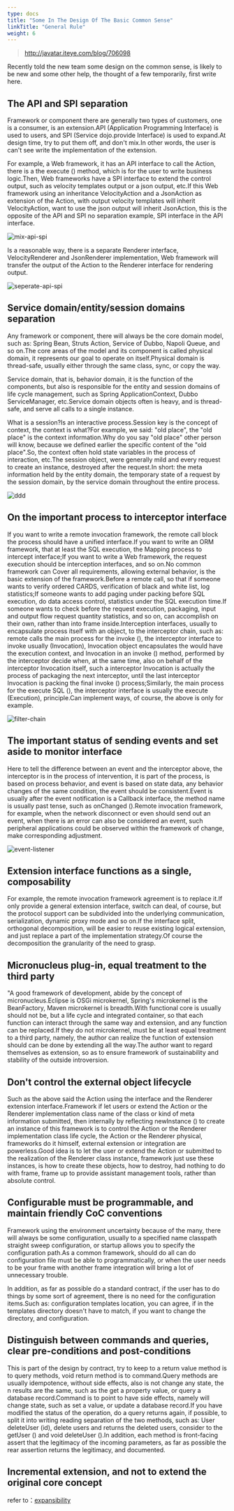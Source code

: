 ```yaml
---
type: docs
title: "Some In The Design Of The Basic Common Sense"
linkTitle: "General Rule"
weight: 6
---
```


> http://javatar.iteye.com/blog/706098

Recently told the new team some design on the common sense, is likely to be new and some other help, the thought of a few temporarily, first write here. 

## The API and SPI separation 

Framework or component there are generally two types of customers, one is a consumer, is an extension.API (Application Programming Interface) is used to users, and SPI (Service dojo.provide Interface) is used to expand.At design time, try to put them off, and don't mix.In other words, the user is can't see write the implementation of the extension.

For example, a Web framework, it has an API interface to call the Action, there is a the execute () method, which is for the user to write business logic.Then, Web frameworks have a SPI interface to extend the control output, such as velocity templates output or a json output, etc.If this Web framework using an inheritance VelocityAction and a JsonAction as extension of the Action, with output velocity templates will inherit VelocityAction, want to use the json output will inherit JsonAction, this is the opposite of the API and SPI no separation example, SPI interface in the API interface.

![mix-api-spi](/imgs/dev/mix-api-spi.jpg)


Is a reasonable way, there is a separate Renderer interface, VelocityRenderer and JsonRenderer implementation, Web framework will transfer the output of the Action to the Renderer interface for rendering output.

![seperate-api-spi](/imgs/dev/seperate-api-spi.jpg)
 

## Service domain/entity/session domains separation

Any framework or component, there will always be the core domain model, such as: Spring Bean, Struts Action, Service of Dubbo, Napoli Queue, and so on.The core areas of the model and its component is called physical domain, it represents our goal to operate on itself.Physical domain is thread-safe, usually either through the same class, sync, or copy the way.

Service domain, that is, behavior domain, it is the function of the components, but also is responsible for the entity and session domains of life cycle management, such as Spring ApplicationContext, Dubbo ServiceManager, etc.Service domain objects often is heavy, and is thread-safe, and serve all calls to a single instance.
 
What is a session?Is an interactive process.Session key is the concept of context, the context is what?For example, we said: "old place", the "old place" is the context information.Why do you say "old place" other person will know, because we defined earlier the specific content of the "old place".So, the context often hold state variables in the process of interaction, etc.The session object, were generally mild and every request to create an instance, destroyed after the request.In short: the meta information held by the entity domain, the temporary state of a request by the session domain, by the service domain throughout the entire process. 

![ddd](/imgs/dev/ddd.jpg)
 

## On the important process to interceptor interface 

If you want to write a remote invocation framework, the remote call block the process should have a unified interface.If you want to write an ORM framework, that at least the SQL execution, the Mapping process to intercept interface;If you want to write a Web framework, the request execution should be interception interfaces, and so on.No common framework can Cover all requirements, allowing external behavior, is the basic extension of the framework.Before a remote call, so that if someone wants to verify ordered CARDS, verification of black and white list, log statistics;If someone wants to add paging under packing before SQL execution, do data access control, statistics under the SQL execution time.If someone wants to check before the request execution, packaging, input and output flow request quantity statistics, and so on, can accomplish on their own, rather than into frame inside.Interception interfaces, usually to encapsulate process itself with an object, to the interceptor chain, such as: remote calls the main process for the invoke (), the interceptor interface to invoke usually (Invocation), Invocation object encapsulates the would have the execution context, and Invocation in an invoke () method, performed by the interceptor decide when, at the same time, also on behalf of the interceptor Invocation itself, such a interceptor Invocation is actually the process of packaging the next interceptor, until the last interceptor Invocation is packing the final invoke () process;Similarly, the main process for the execute SQL (), the interceptor interface is usually the execute (Execution), principle.Can implement ways, of course, the above is only for example. 

![filter-chain](/imgs/dev/filter-chain.jpg)

## The important status of sending events and set aside to monitor interface 

Here to tell the difference between an event and the interceptor above, the interceptor is in the process of intervention, it is part of the process, is based on process behavior, and event is based on state data, any behavior changes of the same condition, the event should be consistent.Event is usually after the event notification is a Callback interface, the method name is usually past tense, such as onChanged ().Remote invocation framework, for example, when the network disconnect or even should send out an event, when there is an error can also be considered an event, such peripheral applications could be observed within the framework of change, make corresponding adjustment.

![event-listener](/imgs/dev/event-listener.jpg)

## Extension interface functions as a single, composability

For example, the remote invocation framework agreement is to replace it.If only provide a general extension interface, switch can deal, of course, but the protocol support can be subdivided into the underlying communication, serialization, dynamic proxy mode and so on.If the interface split, orthogonal decomposition, will be easier to reuse existing logical extension, and just replace a part of the implementation strategy.Of course the decomposition the granularity of the need to grasp.

## Micronucleus plug-in, equal treatment to the third party

"A good framework of development, abide by the concept of micronucleus.Eclipse is OSGi microkernel, Spring's microkernel is the BeanFactory, Maven microkernel is breadth.With functional core is usually should not be, but a life cycle and integrated container, so that each function can interact through the same way and extension, and any function can be replaced.If they do not microkernel, must be at least equal treatment to a third party, namely, the author can realize the function of extension should can be done by extending all the way.The author want to regard themselves as extension, so as to ensure framework of sustainability and stability of the outside introversion. 

## Don't control the external object lifecycle 

Such as the above said the Action using the interface and the Renderer extension interface.Framework if let users or extend the Action or the Renderer implementation class name of the class or kind of meta information submitted, then internally by reflecting newInstance () to create an instance of this framework is to control the Action or the Renderer implementation class life cycle, the Action or the Renderer physical, frameworks do it himself, external extension or integration are powerless.Good idea is to let the user or extend the Action or submitted to the realization of the Renderer class instance, framework just use these instances, is how to create these objects, how to destroy, had nothing to do with frame, frame up to provide assistant management tools, rather than absolute control. 

## Configurable must be programmable, and maintain friendly CoC conventions 

Framework using the environment uncertainty because of the many, there will always be some configuration, usually to a specified name classpath straight sweep configuration, or startup allows you to specify the configuration path.As a common framework, should do all can do configuration file must be able to programmatically, or when the user needs to be your frame with another frame integration will bring a lot of unnecessary trouble.

In addition, as far as possible do a standard contract, if the user has to do things by some sort of agreement, there is no need for the configuration items.Such as: configuration templates location, you can agree, if in the templates directory doesn't have to match, if you want to change the directory, and configuration.

## Distinguish between commands and queries, clear pre-conditions and post-conditions

This is part of the design by contract, try to keep to a return value method is to query methods, void return method is to command.Query methods are usually idempotence, without side effects, also is not change any state, the n results are the same, such as the get a property value, or query a database record.Command is to point to have side effects, namely will change state, such as set a value, or update a database record.If you have modified the status of the operation, do a query returns again, if possible, to split it into writing reading separation of the two methods, such as: User deleteUser (id), delete users and returns the deleted users, consider to the getUser () and void deleteUser ().In addition, each method is front-facing assert that the legitimacy of the incoming parameters, as far as possible the rear assertion returns the legitimacy, and documented. 

## Incremental extension, and not to extend the original core concept

refer to：[expansibility](../expansibility)
